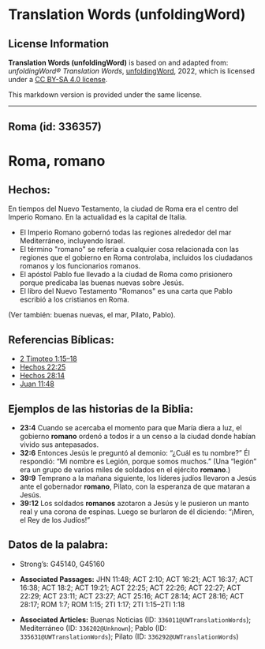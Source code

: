 # Translation Words (unfoldingWord)

## License Information

**Translation Words (unfoldingWord)** is based on and adapted from: _unfoldingWord® Translation Words_, [unfoldingWord](https://unfoldingword.org/utw), 2022, which is licensed under a [CC BY-SA 4.0 license](https://creativecommons.org/licenses/by-sa/4.0/legalcode.en).

This markdown version is provided under the same license.



--------------------------------

## Roma (id: 336357)

Roma, romano
============

Hechos:
-------

En tiempos del Nuevo Testamento, la ciudad de Roma era el centro del Imperio Romano. En la actualidad es la capital de Italia.

* El Imperio Romano gobernó todas las regiones alrededor del mar Mediterráneo, incluyendo Israel.
* El término "romano" se refería a cualquier cosa relacionada con las regiones que el gobierno en Roma controlaba, incluidos los ciudadanos romanos y los funcionarios romanos.
* El apóstol Pablo fue llevado a la ciudad de Roma como prisionero porque predicaba las buenas nuevas sobre Jesús.
* El libro del Nuevo Testamento "Romanos" es una carta que Pablo escribió a los cristianos en Roma.

(Ver también: buenas nuevas, el mar, Pilato, Pablo).

Referencias Bíblicas:
---------------------

* [2 Timoteo 1:15–18](https://ref.ly/2Tim1:15-2Tim1:18)
* [Hechos 22:25](https://ref.ly/Acts22:25)
* [Hechos 28:14](https://ref.ly/Acts28:14)
* [Juan 11:48](https://ref.ly/John11:48)

Ejemplos de las historias de la Biblia:
---------------------------------------

* **23:4** Cuando se acercaba el momento para que María diera a luz, el gobierno **romano** ordenó a todos ir a un censo a la ciudad donde habían vivido sus antepasados.
* **32:6** Entonces Jesús le preguntó al demonio: “¿Cuál es tu nombre?” Él respondió: “Mi nombre es Legión, porque somos muchos.” (Una “legión” era un grupo de varios miles de soldados en el ejército **romano**.)
* **39:9** Temprano a la mañana siguiente, los líderes judíos llevaron a Jesús ante el gobernador **romano**, Pilato, con la esperanza de que mataran a Jesús.
* **39:12** Los soldados **romanos** azotaron a Jesús y le pusieron un manto real y una corona de espinas. Luego se burlaron de él diciendo: “¡Miren, el Rey de los Judíos!”

Datos de la palabra:
--------------------

* Strong’s: G45140, G45160

* **Associated Passages:** JHN 11:48; ACT 2:10; ACT 16:21; ACT 16:37; ACT 16:38; ACT 18:2; ACT 19:21; ACT 22:25; ACT 22:26; ACT 22:27; ACT 22:29; ACT 23:11; ACT 23:27; ACT 25:16; ACT 28:14; ACT 28:16; ACT 28:17; ROM 1:7; ROM 1:15; 2TI 1:17; 2TI 1:15–2TI 1:18
* **Associated Articles:** Buenas Noticias (ID: `336011@UWTranslationWords`); Mediterráneo (ID: `336202@Unknown`); Pablo (ID: `335631@UWTranslationWords`); Pilato (ID: `336292@UWTranslationWords`)


